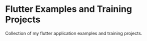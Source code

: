 # Flutter Examples and Training Projects

Collection of my flutter application examples and training projects.
